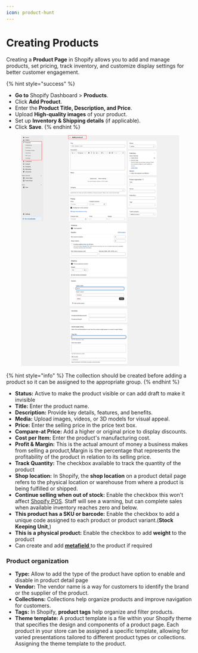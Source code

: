 ```yaml
---
icon: product-hunt
---
```


# Creating Products

Creating a **Product Page** in Shopify allows you to add and manage products, set pricing, track inventory, and customize display settings for better customer engagement.

{% hint style="success" %}
* **Go to** Shopify Dashboard > **Products**.
* Click **Add Product**.
* Enter the **Product Title, Description, and Price**.
* Upload **High-quality images** of your product.
* Set up **Inventory & Shipping details** (if applicable).
* Click **Save**.
{% endhint %}

<figure><img src="../.gitbook/assets/product-03.jpg" alt=""><figcaption></figcaption></figure>

{% hint style="info" %}
The collection should be created before adding a product so it can be assigned to the appropriate group.
{% endhint %}

* **Status:** Active to make the product visible or can add draft to make it invisible
* **Title:** Enter the product name.
* **Description:** Provide key details, features, and benefits.
* **Media:** Upload images, videos, or 3D models for visual appeal.
* **Price:** Enter the selling price in the price text box.
* **Compare-at Price:** Add a higher or original price to display discounts.
* **Cost per Item:** Enter the product's manufacturing cost.
* **Profit & Margin:** This is the actual amount of money a business makes from selling a product,Margin is the percentage that represents the profitability of the product in relation to its selling price.
* **Track Quantity:** The checkbox available to track the quantity of the product
* **Shop location:** In Shopify, the **shop location** on a product detail page refers to the physical location or warehouse from where a product is being fulfilled or shipped.
* **Continue selling when out of stock:** Enable the checkbox this won't affect [Shopify POS](https://help.shopify.com/en/manual/sell-in-person/shopify-pos/inventory-management/setup-inventory-tracking-pos). Staff will see a warning, but can complete sales when available inventory reaches zero and below.
* **This product has a SKU or barcode:** Enable the checkbox to add a unique code assigned to each product or product variant.(**Stock Keeping Unit**,)
* **This is a physical product:** Enable the checkbox to add **weight** to the product
* Can create and add [**metafield** ](https://buddhathemes.gitbook.io/toytime/product/metafield)to the product if required

### Product organization <a href="#product-organization" id="product-organization"></a>

* **Type:** Allow to add the type of the product have option to enable and disable in product detail page
* **Vendor:** The vendor name is a way for customers to identify the brand or the supplier of the product.
* **Collections:** Collections help organize products and improve navigation for customers.
* **Tags:** In Shopify, **product tags** help organize and filter products.
* **Theme template:** A product template is a file within your Shopify theme that specifies the design and components of a product page. Each product in your store can be assigned a specific template, allowing for varied presentations tailored to different product types or collections. Assigning the theme template to the product.&#x20;
